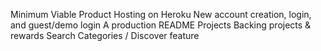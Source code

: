 

Minimum Viable Product
Hosting on Heroku
New account creation, login, and guest/demo login
A production README
Projects
Backing projects & rewards
Search
Categories / Discover feature

